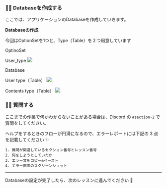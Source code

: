 ### 👩‍💻 Databaseを作成する

ここでは、アプリケーションのDatabaseを作成していきます。


**Databaseの作成**

今回はOptionSetを1つと、Type（Table）を２つ用意しています

OptinoSet

  User_type
![](/public/images/Bunzz-NFTMarketplace-App/section-1/1_2_1.png)

Database

  User type（Table）
![](/public/images/Bunzz-NFTMarketplace-App/section-1/1_2_1.png)

  Contents type（Table）
![](/public/images/Bunzz-NFTMarketplace-App/section-1/1_2_2.png)



### 🙋‍♂️ 質問する

ここまでの作業で何かわからないことがある場合は、Discord の `#section-2` で質問をしてください。

ヘルプをするときのフローが円滑になるので、エラーレポートには下記の 3 点を記載してください ✨

```
1. 質問が関連しているセクション番号とレッスン番号
2. 何をしようとしていたか
3. エラー文をコピー&ペースト
4. エラー画面のスクリーンショット
```

---

Databaseの設定が完了したら、次のレッスンに進んでください 🎉

